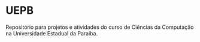 # UEPB
Repositório para projetos e atividades do curso de Ciências da Computação na Universidade Estadual da Paraíba.
